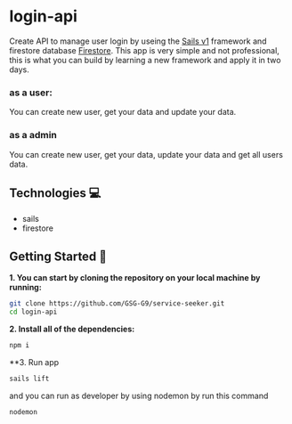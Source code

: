 # login-api

Create API to manage user login by useing the [Sails v1](https://sailsjs.com) framework and firestore database [Firestore](https://console.firebase.google.com/u/0/).
This app is very simple and not professional, this is what you can build by learning a new framework and apply it in two days.

### as a user:
You can create new user, get your data and update your data.

### as a admin
You can create new user, get your data, update your data and get all users data.

## Technologies :computer:
- sails
- firestore

## Getting Started 📣
**1. You can start by cloning the repository on your local machine by running:**

```sh
git clone https://github.com/GSG-G9/service-seeker.git
cd login-api
```

**2. Install all of the dependencies:**

```sh
npm i
```

**3. Run app
```sh
sails lift
```
and you can run as developer by using nodemon by run this command
```sh
nodemon
```

